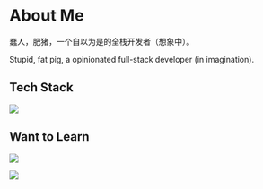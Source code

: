 # About Me

蠢人，肥猪，一个自以为是的全栈开发者（想象中）。

Stupid, fat pig, a opinionated full-stack developer (in imagination).

## Tech Stack

![](https://skillicons.dev/icons?i=js,ts,react,angular,python,fastapi)

## Want to Learn

![](https://skillicons.dev/icons?i=py,java,go,rust,py,dart,vue,angular,svelte,wasm,lit,solidity,solidjs,threejs&perline=8)

![](https://skillicons.dev/icons?i=nodejs,nestjs,nuxtjs,electron,tauri,prisma,mongodb,graphql,postgres,redis,nginx,spring,flask,django,fastapi,flutter&perline=8)


